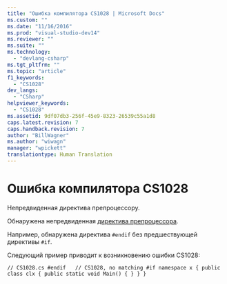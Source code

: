 ```yaml
---
title: "Ошибка компилятора CS1028 | Microsoft Docs"
ms.custom: ""
ms.date: "11/16/2016"
ms.prod: "visual-studio-dev14"
ms.reviewer: ""
ms.suite: ""
ms.technology: 
  - "devlang-csharp"
ms.tgt_pltfrm: ""
ms.topic: "article"
f1_keywords: 
  - "CS1028"
dev_langs: 
  - "CSharp"
helpviewer_keywords: 
  - "CS1028"
ms.assetid: 9df07db3-256f-45e9-8323-26539c55a1d8
caps.latest.revision: 7
caps.handback.revision: 7
author: "BillWagner"
ms.author: "wiwagn"
manager: "wpickett"
translationtype: Human Translation
---
```

# Ошибка компилятора CS1028
Непредвиденная директива препроцессору.  
  
 Обнаружена непредвиденная [директива препроцессора](../../csharp/language-reference/preprocessor-directives/index.md).  
  
 Например, обнаружена директива `#endif` без предшествующей директивы `#if`.  
  
 Следующий пример приводит к возникновению ошибки CS1028:  
  
```  
// CS1028.cs #endif   // CS1028, no matching #if namespace x { public class clx { public static void Main() { } } }  
```